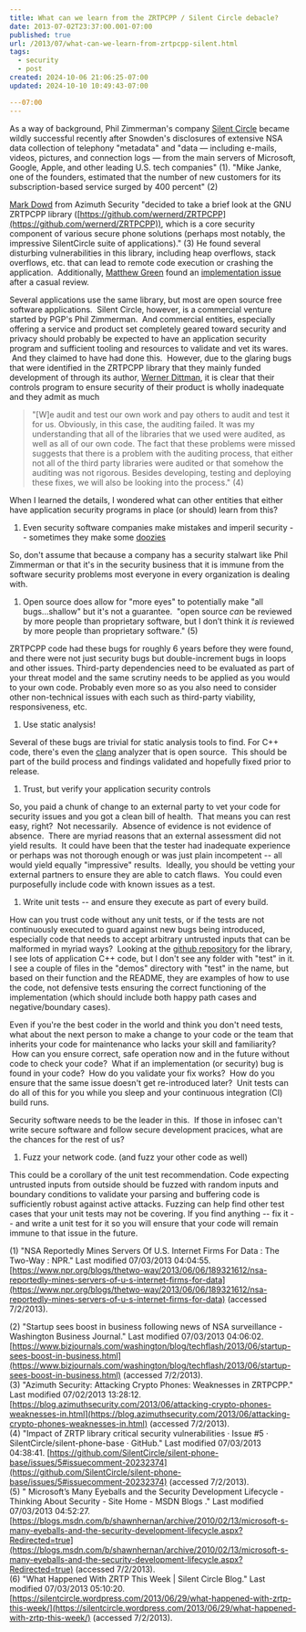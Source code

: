 ```yaml
---
title: What can we learn from the ZRTPCPP / Silent Circle debacle?
date: 2013-07-02T23:37:00.001-07:00
published: true
url: /2013/07/what-can-we-learn-from-zrtpcpp-silent.html
tags:
  - security
  - post
created: 2024-10-06 21:06:25-07:00
updated: 2024-10-10 10:49:43-07:00

---07:00
---
```


As a way of background, Phil Zimmerman's company [Silent Circle](https://silentcircle.com/) became wildly successful recently after Snowden's disclosures of extensive NSA data collection of telephony "metadata" and "data — including e-mails, videos, pictures, and connection logs — from the main servers of Microsoft, Google, Apple, and other leading U.S. tech companies" (1). "Mike Janke, one of the founders, estimated that the number of new customers for its subscription-based service surged by 400 percent" (2)  
  
[Mark Dowd](https://twitter.com/mdowd) from Azimuth Security "decided to take a brief look at the GNU ZRTPCPP library ([https://github.com/wernerd/ZRTPCPP](https://github.com/wernerd/ZRTPCPP)), which is a core security component of various secure phone solutions (perhaps most notably, the impressive SilentCircle suite of applications)." (3) He found several disturbing vulnerabilities in this library, including heap overflows, stack overflows, etc. that can lead to remote code execution or crashing the application.  Additionally, [Matthew Green](https://twitter.com/matthew_d_green) found an [implementation issue](https://github.com/wernerd/ZRTPCPP/issues/7) after a casual review.  
  
Several applications use the same library, but most are open source free software applications.  Silent Circle, however, is a commercial venture started by PGP's Phil Zimmerman.  And commercial entities, especially offering a service and product set completely geared toward security and privacy should probably be expected to have an application security program and sufficient tooling and resources to validate and vet its wares.  And they claimed to have had done this.  However, due to the glaring bugs that were identified in the ZRTPCPP library that they mainly funded development of through its author, [Werner Dittman](https://github.com/wernerd), it is clear that their controls program to ensure security of their product is wholly inadequate and they admit as much  

> "\[W\]e audit and test our own work and pay others to audit and test it for us. Obviously, in this case, the auditing failed. It was my understanding that all of the libraries that we used were audited, as well as all of our own code. The fact that these problems were missed suggests that there is a problem with the auditing process, that either not all of the third party libraries were audited or that somehow the auditing was not rigorous. Besides developing, testing and deploying these fixes, we will also be looking into the process." (4)

When I learned the details, I wondered what can other entities that either have application security programs in place (or should) learn from this?  

1.  Even security software companies make mistakes and imperil security -- sometimes they make some [doozies](https://funoverip.net/2013/06/mcafee-epolicy-0wner-preview/)

So, don't assume that because a company has a security stalwart like Phil Zimmerman or that it's in the security business that it is immune from the software security problems most everyone in every organization is dealing with.

1.  Open source does allow for "more eyes" to potentially make "all bugs...shallow" but it's not a guarantee.  "open source _can_ be reviewed by more people than proprietary software, but I don’t think it _is_ reviewed by more people than proprietary software." (5)

ZRTPCPP code had these bugs for roughly 6 years before they were found, and there were not just security bugs but double-increment bugs in loops and other issues. Third-party dependencies need to be evaluated as part of your threat model and the same scrutiny needs to be applied as you would to your own code. Probably even more so as you also need to consider other non-technical issues with each such as third-party viability, responsiveness, etc.  

1.  Use static analysis!

Several of these bugs are trivial for static analysis tools to find. For C++ code, there's even the [clang](https://clang-analyzer.llvm.org/) analyzer that is open source.  This should be part of the build process and findings validated and hopefully fixed prior to release.  

1.  Trust, but verify your application security controls

So, you paid a chunk of change to an external party to vet your code for security issues and you got a clean bill of health.  That means you can rest easy, right?  Not necessarily.  Absence of evidence is not evidence of absence.  There are myriad reasons that an external assessment did not yield results.  It could have been that the tester had inadequate experience or perhaps was not thorough enough or was just plain incompetent -- all would yield equally "impressive" results.  Ideally, you should be vetting your external partners to ensure they are able to catch flaws.  You could even purposefully include code with known issues as a test.

1.  Write unit tests -- and ensure they execute as part of every build.

How can you trust code without any unit tests, or if the tests are not continuously executed to guard against new bugs being introduced, especially code that needs to accept arbitrary untrusted inputs that can be malformed in myriad ways?  Looking at the [github repository](https://github.com/wernerd/ZRTPCPP) for the library, I see lots of application C++ code, but I don't see any folder with "test" in it. I see a couple of files in the "demos" directory with "test" in the name, but based on their function and the README, they are examples of how to use the code, not defensive tests ensuring the correct functioning of the implementation (which should include both happy path cases and negative/boundary cases).  
  
Even if you're the best coder in the world and think you don't need tests, what about the next person to make a change to your code or the team that inherits your code for maintenance who lacks your skill and familiarity?  How can you ensure correct, safe operation now and in the future without code to check your code?  What if an implementation (or security) bug is found in your code?  How do you validate your fix works?  How do you ensure that the same issue doesn't get re-introduced later?  Unit tests can do all of this for you while you sleep and your continuous integration (CI) build runs.  
  
Security software needs to be the leader in this.  If those in infosec can't write secure software and follow secure development pracices, what are the chances for the rest of us?  

1.  Fuzz your network code. (and fuzz your other code as well)

This could be a corollary of the unit test recommendation. Code expecting untrusted inputs from outside should be fuzzed with random inputs and boundary conditions to validate your parsing and buffering code is sufficiently robust against active attacks. Fuzzing can help find other test cases that your unit tests may not be covering. If you find anything -- fix it -- and write a unit test for it so you will ensure that your code will remain immune to that issue in the future.  

  

(1) "NSA Reportedly Mines Servers Of U.S. Internet Firms For Data : The Two-Way : NPR." Last modified 07/03/2013 04:04:55. [https://www.npr.org/blogs/thetwo-way/2013/06/06/189321612/nsa-reportedly-mines-servers-of-u-s-internet-firms-for-data](https://www.npr.org/blogs/thetwo-way/2013/06/06/189321612/nsa-reportedly-mines-servers-of-u-s-internet-firms-for-data) (accessed 7/2/2013).

(2) "Startup sees boost in business following news of NSA surveillance - Washington Business Journal." Last modified 07/03/2013 04:06:02. [https://www.bizjournals.com/washington/blog/techflash/2013/06/startup-sees-boost-in-business.html](https://www.bizjournals.com/washington/blog/techflash/2013/06/startup-sees-boost-in-business.html) (accessed 7/2/2013).  
(3) "Azimuth Security: Attacking Crypto Phones: Weaknesses in ZRTPCPP." Last modified 07/02/2013 13:28:12. [https://blog.azimuthsecurity.com/2013/06/attacking-crypto-phones-weaknesses-in.html](https://blog.azimuthsecurity.com/2013/06/attacking-crypto-phones-weaknesses-in.html) (accessed 7/2/2013).  
(4) "Impact of ZRTP library critical security vulnerabilities · Issue #5 · SilentCircle/silent-phone-base · GitHub." Last modified 07/03/2013 04:38:41. [https://github.com/SilentCircle/silent-phone-base/issues/5#issuecomment-20232374](https://github.com/SilentCircle/silent-phone-base/issues/5#issuecomment-20232374) (accessed 7/2/2013).  
(5) " Microsoft’s Many Eyeballs and the Security Development Lifecycle - Thinking About Security - Site Home - MSDN Blogs ." Last modified 07/03/2013 04:52:27. [https://blogs.msdn.com/b/shawnhernan/archive/2010/02/13/microsoft-s-many-eyeballs-and-the-security-development-lifecycle.aspx?Redirected=true](https://blogs.msdn.com/b/shawnhernan/archive/2010/02/13/microsoft-s-many-eyeballs-and-the-security-development-lifecycle.aspx?Redirected=true) (accessed 7/2/2013).  
(6) "What Happened With ZRTP This Week | Silent Circle Blog." Last modified 07/03/2013 05:10:20. [https://silentcircle.wordpress.com/2013/06/29/what-happened-with-zrtp-this-week/](https://silentcircle.wordpress.com/2013/06/29/what-happened-with-zrtp-this-week/) (accessed 7/2/2013).